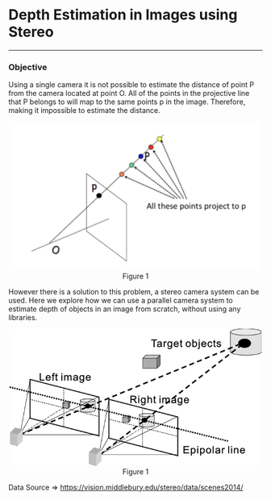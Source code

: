 # Depth Estimation in Images using Stereo
-------
### Objective
Using a single camera it is not possible to estimate the distance of point P from the camera located at point O. All of the points in the projective line that P belongs to will map to the same points p in the image. Therefore, making it impossible to estimate the distance.
<p align="center">
  <img src="./images/helper_images/Img1.png" width="500" />
  Figure 1
</p>

However there is a solution to this problem, a stereo camera system can be used. Here we explore how we can use a parallel camera system to estimate depth of objects in an image from scratch, without using any libraries.

<p align="center">
  <img src="./images/helper_images/Binocular-stereo-vision.png" width="500" />
  Figure 1
</p>


Data Source => https://vision.middlebury.edu/stereo/data/scenes2014/
